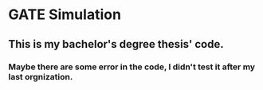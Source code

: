# GATE Simulation
## This is my bachelor's degree thesis' code.
### Maybe there are some error in the code, I didn't test it after my last orgnization.